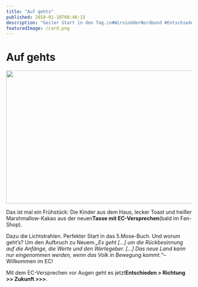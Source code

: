 ```yaml
---
title: "Auf gehts"
published: 2018-01-10T08:46:15
description: "Geiler Start in den Tag.\n#WirsindderNordbund #Entschieden #ECBewegung #geilesFruehstueck #ECVersprechen #Lichtstrahlen"
featuredImage: /card.png
---
```


# Auf gehts

<p><img src="/old/DSC_17391-640x360.jpg" alt width="640" height="360"></p><p>Das ist mal ein Frühstück: Die Kinder aus dem Haus, lecker Toast und heißer Marshmallow-Kakao aus der neuen<strong>Tasse mit EC-Versprechen</strong>(bald im Fan-Shop).</p><p>Dazu die Lichtstrahlen. Perfekter Start in das 5.Mose-Buch. Und worum geht&#8217;s? Um den Aufbruch zu Neuem.<em>&#8222;Es geht [&#8230;] um die Rückbesinnung auf die Anfänge, die Werte und den Wertegeber. [&#8230;] Das neue Land kann nur eingenommen werden, wenn das Volk in Bewegung kommt.&#8220;</em>&#8211; Willkommen im EC!</p><p>Mit dem EC-Versprechen vor Augen geht es jetzt<strong>Entschieden &gt; Richtung &gt;&gt; Zukunft &gt;&gt;&gt;</strong>.</p>
